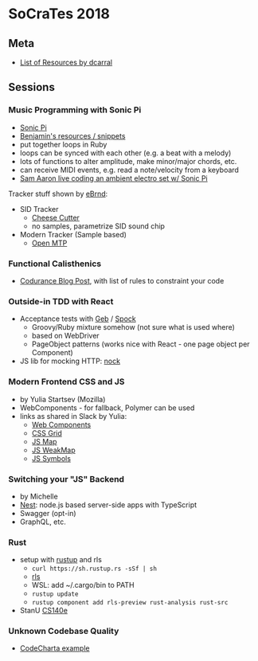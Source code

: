# SoCraTes 2018

## Meta

* [List of Resources by dcarral](https://github.com/dcarral/socrates2018-resources)

## Sessions

### Music Programming with Sonic Pi

* [Sonic Pi](http://sonic-pi.net)
* [Benjamin's resources / snippets](https://github.com/benjmin-r/music)
* put together loops in Ruby
* loops can be synced with each other (e.g. a beat with a melody)
* lots of functions to alter amplitude, make minor/major chords, etc.
* can receive MIDI events, e.g. read a note/velocity from a keyboard
* [Sam Aaron live coding an ambient electro set w/ Sonic Pi](https://www.youtube.com/watch?v=G1m0aX9Lpts)

Tracker stuff shown by [eBrnd](https://twitter.com/eBrnd):

* SID Tracker
  * [Cheese Cutter](https://github.com/theyamo/CheeseCutter)
  * no samples, parametrize SID sound chip
* Modern Tracker (Sample based)
  * [Open MTP](https://openmpt.org/)

### Functional Calisthenics

* [Codurance Blog Post](https://codurance.com/2017/10/12/functional-calisthenics/),
  with list of rules to constraint your code

### Outside-in TDD with React

* Acceptance tests with [Geb](http://www.gebish.org/) /
  [Spock](http://spockframework.org/)
  * Groovy/Ruby mixture somehow (not sure what is used where)
  * based on WebDriver
  * PageObject patterns (works nice with React - one page object per Component)
* JS lib for mocking HTTP: [nock](https://github.com/nock/nock)

### Modern Frontend CSS and JS

* by Yulia Startsev (Mozilla)
* WebComponents - for fallback, Polymer can be used
* links as shared in Slack by Yulia:
  * [Web Components](https://developer.mozilla.org/en-US/docs/Web/Web_Components)
  * [CSS Grid](https://developer.mozilla.org/en-US/docs/Web/CSS/CSS_Grid_Layout)
  * [JS Map](https://developer.mozilla.org/en-US/docs/Web/JavaScript/Reference/Global_Objects/Map)
  * [JS WeakMap](https://developer.mozilla.org/en-US/docs/Web/JavaScript/Reference/Global_Objects/WeakMap)
  * [JS Symbols](https://hacks.mozilla.org/2015/06/es6-in-depth-symbols/)

### Switching your "JS" Backend

* by Michelle
* [Nest](https://docs.nestjs.com/): node.js based server-side apps with TypeScript
* Swagger (opt-in)
* GraphQL, etc.

### Rust

* setup with [rustup](https://rustup.rs/) and rls
  * `curl https://sh.rustup.rs -sSf | sh`
  * [rls](https://github.com/rust-lang-nursery/rls)
  * WSL: add ~/.cargo/bin to PATH
  * `rustup update`
  * `rustup component add rls-preview rust-analysis rust-src`
* StanU [CS140e](https://web.stanford.edu/class/cs140e/)

### Unknown Codebase Quality

* [CodeCharta example](https://maibornwolff.github.io/codecharta/visualization/app/index.html?file=codecharta.cc.json)
